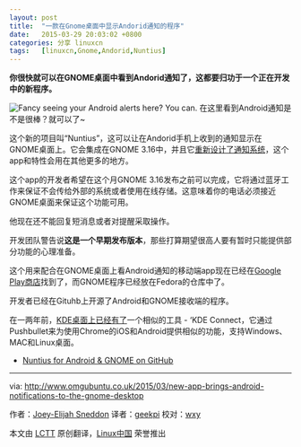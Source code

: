 ```yaml
---
layout: post
title:	"一款在Gnome桌面中显示Andorid通知的程序"
date:	2015-03-29 20:03:02 +0800 
categories:	分享 linuxcn 
tags:	[linuxcn,Gnome,Andorid,Nuntius]
---
```



**你很快就可以在GNOME桌面中看到Andorid通知了，这都要归功于一个正在开发中的新程序。**


![Fancy seeing your Android alerts here? You can.](/Asserts/Images//attachment/album/201503/29/200306i88lnglnaun1i1u4.png) 在这里看到Android通知是不是很棒？就可以了~


这个新的项目叫“Nuntius”，这可以让在Andorid手机上收到的通知显示在GNOME桌面上。它会集成在GNOME 3.16中，并且它[重新设计了通知系统](http://www.omgubuntu.co.uk/2015/02/4-reason-why-gnome-3-16-might-be-the-best-version-yet-gallery)，这个app和特性会用在其他更多的地方。


这个app的开发者希望在这个月GNOME 3.16发布之前可以完成，它将通过蓝牙工作来保证不会传给外部的系统或者使用在线存储。这意味着你的电话必须接近GNOME桌面来保证这个功能可用。


他现在还不能回复短消息或者对提醒采取操作。


开发团队警告说**这是一个早期发布版本**，那些打算期望很高人要有暂时只能提供部分功能的心理准备。


这个用来配合在GNOME桌面上看Android通知的移动端app现在已经在[Google Play商店](https://play.google.com/store/apps/details?id=org.holylobster.nuntius)找到了，而GNOME程序已经放在Fedora的仓库中了。


开发者已经在Gituhb上开源了Android和GNOME接收端的程序。


在一两年前，[KDE桌面上已经有了](http://www.omgubuntu.co.uk/2014/06/kde-connect-android-notifications-linux-desktop)一个相似的工具 - ‘KDE Connect，它通过Pushbullet来为使用Chrome的iOS和Android提供相似的功能，支持Windows、MAC和Linux桌面。


* [Nuntius for Android & GNOME on GitHub](https://github.com/holylobster)




---


via: <http://www.omgubuntu.co.uk/2015/03/new-app-brings-android-notifications-to-the-gnome-desktop>


作者：[Joey-Elijah Sneddon](https://plus.google.com/117485690627814051450/?rel=author) 译者：[geekpi](https://github.com/geekpi) 校对：[wxy](https://github.com/wxy)


本文由 [LCTT](https://github.com/LCTT/TranslateProject) 原创翻译，[Linux中国](http://linux.cn/) 荣誉推出
